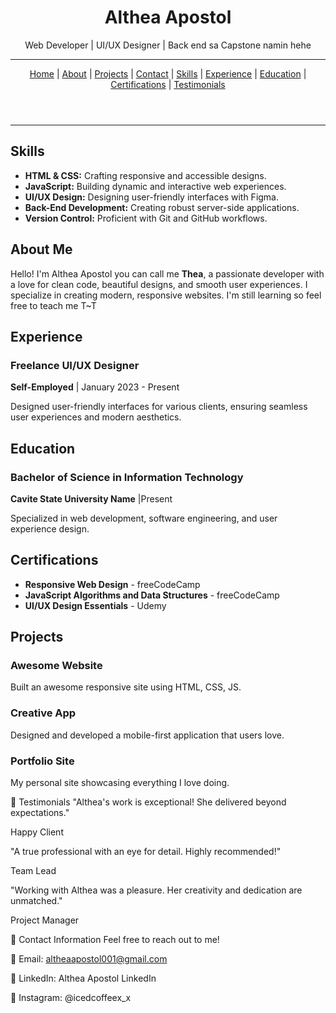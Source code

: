 <!DOCTYPE html>
<html lang="en">
  <meta charset="UTF-8">
  <meta name="viewport" content="width=device-width, initial-scale=1">
  <link rel="stylesheet" href="style.css">
 
<head>
 
</head>



<body>

<header class="responsive-header">


  <h1>Althea Apostol</h1>
  <p>Web Developer | UI/UX Designer | Back end sa Capstone namin hehe</p>

  <hr>

  <nav>
    <a href="#home">Home</a> | 
    <a href="#about">About</a> | 
    <a href="#projects">Projects</a> | 
    <a href="#contact">Contact</a> | 
    <a href="#skills">Skills</a> | 
    <a href="#experience">Experience</a> | 
    <a href="#education">Education</a> | 
    <a href="#certifications">Certifications</a> | 
    <a href="#testimonials">Testimonials</a>
  </nav>
</header>

<hr>

<section id="skills" class="skills">
  <h2>Skills</h2>
  <ul>
    <li><strong>HTML & CSS:</strong> Crafting responsive and accessible designs.</li>
    <li><strong>JavaScript:</strong> Building dynamic and interactive web experiences.</li>
    <li><strong>UI/UX Design:</strong> Designing user-friendly interfaces with Figma.</li>
    <li><strong>Back-End Development:</strong> Creating robust server-side applications.</li>
    <li><strong>Version Control:</strong> Proficient with Git and GitHub workflows.</li>
  </ul>
</section>

<section id="about" class="about">
  <h2>About Me</h2>
  <p>Hello! I'm Althea Apostol you can call me <strong>Thea</strong>, a passionate developer with a love for clean code, beautiful designs, and smooth user experiences. I specialize in creating modern, responsive websites. I'm still learning so feel free to teach me T~T</p>
</section>

<section id="experience" class="experience">
  <h2>Experience</h2>

  <div class="job">
    <h3>Freelance UI/UX Designer</h3>
    <p><strong>Self-Employed</strong> | January 2023 - Present</p>
    <p>Designed user-friendly interfaces for various clients, ensuring seamless user experiences and modern aesthetics.</p>
  </div>
</section>

<section id="education" class="education">
  <h2>Education</h2>
  <div class="school">
    <h3>Bachelor of Science in Information Technology</h3>
    <p><strong>Cavite State University Name</strong> |Present</p>
    <p>Specialized in web development, software engineering, and user experience design.</p>
  </div>
</section>

<section id="certifications" class="certifications">
  <h2>Certifications</h2>
  <ul>
    <li><strong>Responsive Web Design</strong> - freeCodeCamp</li>
    <li><strong>JavaScript Algorithms and Data Structures</strong> - freeCodeCamp</li>
    <li><strong>UI/UX Design Essentials</strong> - Udemy</li>
  </ul>
</section>

<section id="projects" class="projects">
  <h2>Projects</h2>
  <div class="project">
    <h3>Awesome Website</h3>
    <p>Built an awesome responsive site using HTML, CSS, JS.</p>
  </div>
  <div class="project">
    <h3>Creative App</h3>
    <p>Designed and developed a mobile-first application that users love.</p>
  </div>
  <div class="project">
    <h3>Portfolio Site</h3>
    <p>My personal site showcasing everything I love doing.</p>
  </div>
</section>

💬 Testimonials
"Althea's work is exceptional! She delivered beyond expectations."

Happy Client

"A true professional with an eye for detail. Highly recommended!"

Team Lead

"Working with Althea was a pleasure. Her creativity and dedication are unmatched."

Project Manager

📧 Contact Information
Feel free to reach out to me!

📧 Email: altheaapostol001@gmail.com

💼 LinkedIn: Althea Apostol LinkedIn

📱 Instagram: @icedcoffeex_x
  </div>
</section>

</body>
</html>
